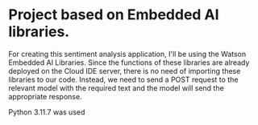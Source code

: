 # Project based on Embedded AI libraries. 

For creating this sentiment analysis application, I'll be using the Watson Embedded AI Libraries. Since the functions of these libraries are already deployed on the Cloud IDE server, there is no need of importing these libraries to our code. Instead, we need to send a POST request to the relevant model with the required text and the model will send the appropriate response.

Python 3.11.7 was used

